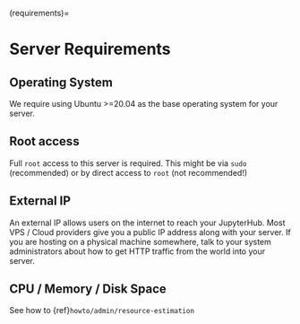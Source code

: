 (requirements)=

# Server Requirements

## Operating System

We require using Ubuntu >=20.04 as the base operating system for your server.

## Root access

Full `root` access to this server is required. This might be via `sudo`
(recommended) or by direct access to `root` (not recommended!)

## External IP

An external IP allows users on the internet to reach your JupyterHub. Most
VPS / Cloud providers give you a public IP address along with your server. If
you are hosting on a physical machine somewhere, talk to your system administrators
about how to get HTTP traffic from the world into your server.

## CPU / Memory / Disk Space

See how to {ref}`howto/admin/resource-estimation`
